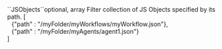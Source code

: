 <tr><td>``JSObjects``</td><td>optional, array</td>
<td>Filter collection of JS Objects specified by its path.</td>
<td> [
  <div style="padding-left:10px;">{"path" : "/myFolder/myWorkflows/myWorkflow.json"},</div>
  <div style="padding-left:10px;">{"path" : "/myFolder/myAgents/agent1.json"}</div>
  ]</td>
<td></td>
</tr>
